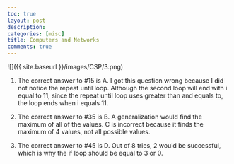 ```yaml
---
toc: true
layout: post
description: 
categories: [misc]
title: Computers and Networks
comments: true
---
```


![]({{ site.baseurl }}/images/CSP/3.png)

1. The correct answer to #15 is A. I got this question wrong because I did not notice the repeat until loop. Although the second loop will end with i equal to 11, since the repeat until loop uses greater than and equals to, the loop ends when i equals 11.

2. The correct answer to #35 is B. A generalization would find the maximum of all of the values. C is incorrect because it finds the maximum of 4 values, not all possible values. 

3. The correct answer to #45 is D. Out of 8 tries, 2 would be successful, which is why the if loop should be equal to 3 or 0.